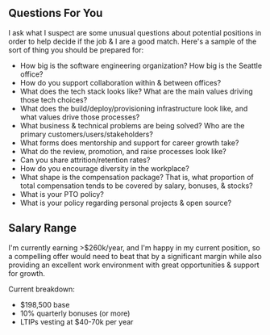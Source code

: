 ## Questions For You

I ask what I suspect are some unusual questions about potential positions in order to help decide if the job & I are a good match. Here's a sample of the sort of thing you should be prepared for:
* How big is the software engineering organization? How big is the Seattle office?
* How do you support collaboration within & between offices?
* What does the tech stack looks like? What are the main values driving those tech choices?
* What does the build/deploy/provisioning infrastructure look like, and what values drive those processes?
* What business & technical problems are being solved? Who are the primary customers/users/stakeholders?
* What forms does mentorship and support for career growth take?
* What do the review, promotion, and raise processes look like?
* Can you share attrition/retention rates?
* How do you encourage diversity in the workplace?
* What shape is the compensation package? That is, what proportion of total compensation tends to be covered by salary, bonuses, & stocks?
* What is your PTO policy?
* What is your policy regarding personal projects & open source?

## Salary Range
I'm currently earning >$260k/year, and I'm happy in my current position, so a compelling offer would need to beat that by a significant margin while also providing an excellent work environment with great opportunities & support for growth.

Current breakdown:
* $198,500 base
* 10% quarterly bonuses (or more)
* LTIPs vesting at $40-70k per year
